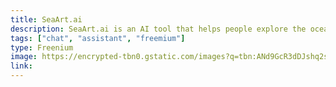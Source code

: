 ```yaml
---
title: SeaArt.ai
description: SeaArt.ai is an AI tool that helps people explore the ocean in creative ways. Artists can generate ocean art, photographers can enhance their underwater photos, and marine enthusiasts can use it for research. It offers features like art generation, photo enhancement, and data analysis for oceanographers.
tags: ["chat", "assistant", "freemium"]
type: Freenium
image: https://encrypted-tbn0.gstatic.com/images?q=tbn:ANd9GcR3dDJshq2sJ4iXSWZXOymbovGhdDfZ5wC5FNI8ZXzHrC7iOgYNnnXWKzvwOhtRgF9uNrU&usqp=CAU
link: 
---
```


